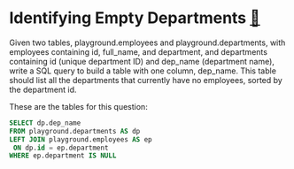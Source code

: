 # Identifying Empty Departments [🔗](https://dataexpert.io/question/empty-departments-list)

Given two tables, playground.employees and playground.departments, with employees containing id, full_name, and department, and departments containing id (unique department ID) and dep_name (department name), write a SQL query to build a table with one column, dep_name. This table should list all the departments that currently have no employees, sorted by the department id.

These are the tables for this question:

```` sql
SELECT dp.dep_name
FROM playground.departments AS dp
LEFT JOIN playground.employees AS ep
 ON dp.id = ep.department
WHERE ep.department IS NULL
````
 
